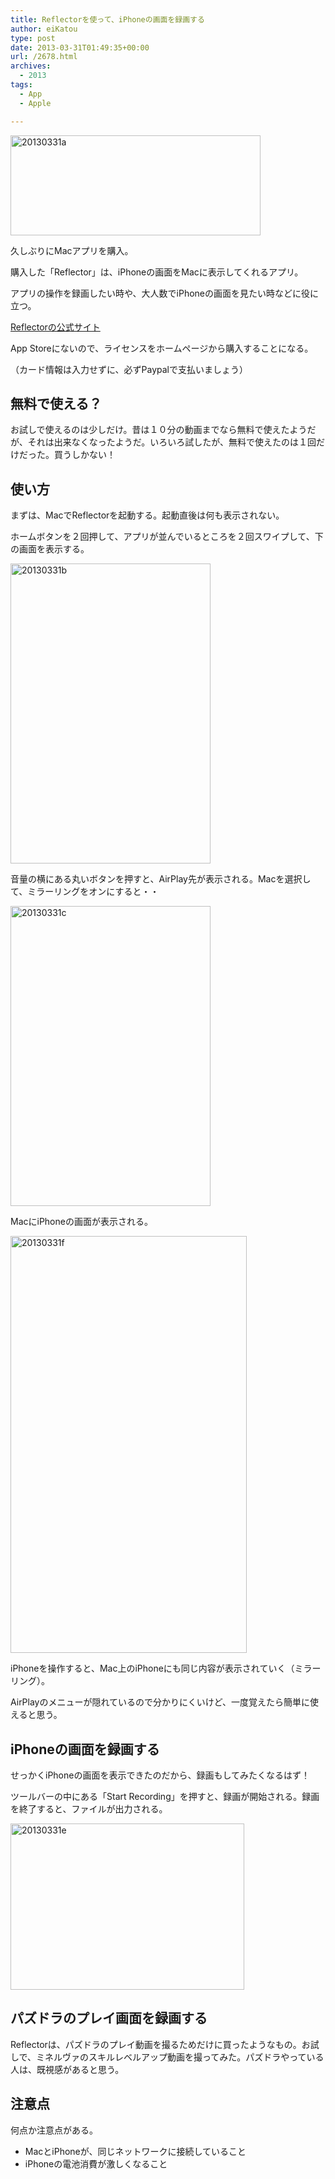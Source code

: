 ```yaml
---
title: Reflectorを使って、iPhoneの画面を録画する
author: eiKatou
type: post
date: 2013-03-31T01:49:35+00:00
url: /2678.html
archives:
  - 2013
tags:
  - App
  - Apple

---
```

[<img src="http://eikatou.net/blog/wp-content/uploads/2013/03/20130331a.jpg" alt="20130331a" width="400" height="160" class="alignnone size-full wp-image-2683" srcset="/uploads/2013/03/20130331a.jpg 400w, /uploads/2013/03/20130331a-300x120.jpg 300w" sizes="(max-width: 400px) 100vw, 400px" />][1]
  
久しぶりにMacアプリを購入。
  
購入した「Reflector」は、iPhoneの画面をMacに表示してくれるアプリ。
  
アプリの操作を録画したい時や、大人数でiPhoneの画面を見たい時などに役に立つ。

[Reflectorの公式サイト][2]
  
App Storeにないので、ライセンスをホームページから購入することになる。
  
（カード情報は入力せずに、必ずPaypalで支払いましょう）

## 無料で使える？

お試しで使えるのは少しだけ。昔は１０分の動画までなら無料で使えたようだが、それは出来なくなったようだ。いろいろ試したが、無料で使えたのは１回だけだった。買うしかない！

<!--more-->

## 使い方

まずは、MacでReflectorを起動する。起動直後は何も表示されない。

ホームボタンを２回押して、アプリが並んでいるところを２回スワイプして、下の画面を表示する。
  
[<img src="http://eikatou.net/blog/wp-content/uploads/2013/03/20130331b.jpg" alt="20130331b" width="320" height="480" class="alignnone size-full wp-image-2684" srcset="/uploads/2013/03/20130331b.jpg 320w, /uploads/2013/03/20130331b-200x300.jpg 200w" sizes="(max-width: 320px) 100vw, 320px" />][3]

音量の横にある丸いボタンを押すと、AirPlay先が表示される。Macを選択して、ミラーリングをオンにすると・・
  
[<img src="http://eikatou.net/blog/wp-content/uploads/2013/03/20130331c.jpg" alt="20130331c" width="320" height="480" class="alignnone size-full wp-image-2685" srcset="/uploads/2013/03/20130331c.jpg 320w, /uploads/2013/03/20130331c-200x300.jpg 200w" sizes="(max-width: 320px) 100vw, 320px" />][4]

MacにiPhoneの画面が表示される。
  
[<img src="http://eikatou.net/blog/wp-content/uploads/2013/03/20130331f.jpg" alt="20130331f" width="378" height="667" class="alignnone size-full wp-image-2694" srcset="/uploads/2013/03/20130331f.jpg 378w, /uploads/2013/03/20130331f-170x300.jpg 170w" sizes="(max-width: 378px) 100vw, 378px" />][5]

iPhoneを操作すると、Mac上のiPhoneにも同じ内容が表示されていく（ミラーリング）。
  
AirPlayのメニューが隠れているので分かりにくいけど、一度覚えたら簡単に使えると思う。

## iPhoneの画面を録画する

せっかくiPhoneの画面を表示できたのだから、録画もしてみたくなるはず！

ツールバーの中にある「Start Recording」を押すと、録画が開始される。録画を終了すると、ファイルが出力される。
  
[<img src="http://eikatou.net/blog/wp-content/uploads/2013/03/20130331e.jpg" alt="20130331e" width="374" height="266" class="alignnone size-full wp-image-2687" srcset="/uploads/2013/03/20130331e.jpg 374w, /uploads/2013/03/20130331e-300x213.jpg 300w" sizes="(max-width: 374px) 100vw, 374px" />][6] 

## パズドラのプレイ画面を録画する

Reflectorは、パズドラのプレイ動画を撮るためだけに買ったようなもの。お試しで、ミネルヴァのスキルレベルアップ動画を撮ってみた。パズドラやっている人は、既視感があると思う。

  


## 注意点

何点か注意点がある。

  * MacとiPhoneが、同じネットワークに接続していること
  * iPhoneの電池消費が激しくなること

 [1]: http://eikatou.net/blog/wp-content/uploads/2013/03/20130331a.jpg
 [2]: http://www.reflectorapp.com/
 [3]: http://eikatou.net/blog/wp-content/uploads/2013/03/20130331b.jpg
 [4]: http://eikatou.net/blog/wp-content/uploads/2013/03/20130331c.jpg
 [5]: http://eikatou.net/blog/wp-content/uploads/2013/03/20130331f.jpg
 [6]: http://eikatou.net/blog/wp-content/uploads/2013/03/20130331e.jpg

